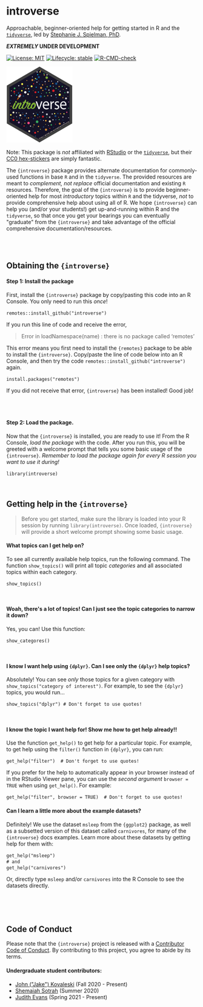 # introverse

Approachable, beginner-oriented help for getting started in R and the [`tidyverse`](https://www.tidyverse.org/), led by [Stephanie J. Spielman, PhD](https://spielmanlab.github.io). 

**_EXTREMELY_ UNDER DEVELOPMENT**

[![License: MIT](https://img.shields.io/badge/License-MIT-yellow.svg)](https://opensource.org/licenses/MIT)
[![Lifecycle:
stable](https://img.shields.io/badge/lifecycle-experimental-orange.svg)](https://www.tidyverse.org/lifecycle/#experimental) 
[![R-CMD-check](https://github.com/spielmanlab/introverse/workflows/R-CMD-check/badge.svg)](https://github.com/spielmanlab/introverse/actions)



<img src="logo.png" height="200px"/>

Note: This package is _not_ affiliated with [RStudio](https://www.rstudio.com/) or the [`tidyverse`](https://www.tidyverse.org/), but their [CC0 hex-stickers](https://github.com/rstudio/hex-stickers) are simply fantastic.



The `{introverse}` package provides alternate documentation for commonly-used functions in base `R` and in the `tidyverse`. The provided resources are meant to _complement, not replace_ official documentation and existing `R` resources. Therefore, the goal of the `{introverse}` is to provide beginner-oriented help for most _introductory_ topics within `R` and the tidyverse, _not_ to provide comprehensive help about using all of R. We hope `{introverse}` can help you (and/or your students!) get up-and-running within R and the `tidyverse`, so that once you get your bearings you can eventually "graduate" from the `{introverse}` and take advantage of the official comprehensive documentation/resources.

<br><br>

## Obtaining the `{introverse}`

#### Step 1: Install the package

First, install the `{introverse}` package by copy/pasting this code into an R Console. You only need to run this _once_!

```
remotes::install_github("introverse")
```

If you run this line of code and receive the error, 
> Error in loadNamespace(name) : there is no package called ‘remotes’

This error means you first need to install the `{remotes}` package to be able to install the `{introverse}`. Copy/paste the line of code below into an R Console, and then try the code `remotes::install_github("introverse")` again.

```
install.packages("remotes") 
```

If you did not receive that error, `{introverse}` has been installed! Good job!

<br><br>
 
#### Step 2: Load the package. 
Now that the `{introverse}` is installed, you are ready to use it! From the R Console, _load the package_ with the code. After you run this, you will be greeted with a welcome prompt that tells you some basic usage of the `{introverse}`. _Remember to load the package again for every R session you want to use it during!_

```
library(introverse)
```

<br>

## Getting help in the `{introverse}`

> Before you get started, make sure the library is loaded into your R session by running `library(introverse)`.
> Once loaded, `{introverse}` will provide a short welcome prompt showing some basic usage.

#### What topics can I get help on?

To see all currently available help topics, run the following command. The function `show_topics()` will print all topic _categories_ and all associated topics within each category. 

```
show_topics()
```

<br>


#### Woah, there's a lot of topics! Can I just see the topic categories to narrow it down?

Yes, you can! Use this function:

```
show_categores()
```

<br>

#### I know I want help using `{dplyr}`. Can I see only the `{dplyr}` help topics?

Absolutely! You can see _only_ those topics for a given category with `show_topics("category of interest")`. For example, to see the `{dplyr}` topics, you would run...

```
show_topics("dplyr") # Don't forget to use quotes!
```

<br>

#### I know the topic I want help for! Show me how to get help already!!

Use the function `get_help()` to get help for a particular topic. For example, to get help using the `filter()` function in `{dplyr}`, you can run:

```
get_help("filter")  # Don't forget to use quotes!
```

If you prefer for the help to automatically appear in your browser instead of in the RStudio Viewer pane, you can use the _second argument_ `browser = TRUE` when using `get_help()`. For example:

```
get_help("filter", browser = TRUE)  # Don't forget to use quotes!
```

#### Can I learn a little more about the example datasets?

Definitely! We use the dataset `msleep` from the `{ggplot2}` package, as well as a subsetted version of this dataset called `carnivores`, for many of the `{introverse}` docs examples. Learn more about these datasets by getting help for them with:

```
get_help("msleep")
# and
get_help("carnivores")
```

Or, directly type `msleep` and/or `carnivores` into the R Console to see the datasets directly.

<br><br><br>

## Code of Conduct

Please note that the `{introverse}` project is released with a [Contributor Code of Conduct](https://contributor-covenant.org/version/2/0/CODE_OF_CONDUCT.html). By contributing to this project, you agree to abide by its terms.

#### Undergraduate student contributors:

+ [John ("Jake") Kovaleski](https://github.com/jakekova) (Fall 2020 - Present)
+ [Shemaiah Sotrah](https://github.com/shemaiah-s) (Summer 2020)
+ [Judith Evans](https://github.com/judithepevans) (Spring 2021 - Present)
